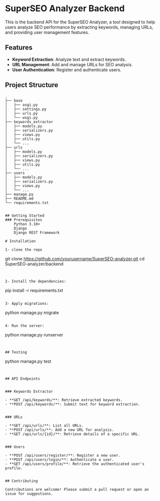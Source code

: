 # SuperSEO Analyzer Backend

This is the backend API for the SuperSEO Analyzer, a tool designed to help users analyze SEO performance by extracting keywords, managing URLs, and providing user management features.

## Features

- **Keyword Extraction**: Analyze text and extract keywords.
- **URL Management**: Add and manage URLs for SEO analysis.
- **User Authentication**: Register and authenticate users.

## Project Structure

```plaintext
.
├── base
│   ├── asgi.py
│   ├── settings.py
│   ├── urls.py
│   └── wsgi.py
├── keywords_extractor
│   ├── models.py
│   ├── serializers.py
│   ├── views.py
│   ├── utils.py
│   └── ...
├── urls
│   ├── models.py
│   ├── serializers.py
│   ├── views.py
│   ├── utils.py
│   └── ...
├── users
│   ├── models.py
│   ├── serializers.py
│   ├── views.py
│   └── ...
├── manage.py
├── README.md
└── requirements.txt


## Getting Started
### Prerequisites
    Python 3.10+
    Django
    Django REST Framework

# Installation

1- clone the repo
```
git clone https://github.com/yourusername/SuperSEO-analyzer.git
cd SuperSEO-analyzer/backend
```


2- Install the dependencies:
```
pip install -r requirements.txt

```

3- Apply migrations:

```
python manage.py migrate

```

4- Run the server:

```
python manage.py runserver
```


## Testing
```
python manage.py test
```


## API Endpoints


### Keywords Extractor

- **GET /api/keywords/**: Retrieve extracted keywords.
- **POST /api/keywords/**: Submit text for keyword extraction.


### URLs

- **GET /api/urls/**: List all URLs.
- **POST /api/urls/**: Add a new URL for analysis.
- **GET /api/urls/{id}/**: Retrieve details of a specific URL.


### Users

- **POST /api/users/register/**: Register a new user.
- **POST /api/users/login/**: Authenticate a user.
- **GET /api/users/profile/**: Retrieve the authenticated user's profile.


## Contributing

Contributions are welcome! Please submit a pull request or open an issue for suggestions.

